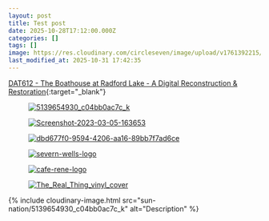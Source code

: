```yaml
---
layout: post
title: Test post
date: 2025-10-28T17:12:00.000Z
categories: []
tags: []
image: https://res.cloudinary.com/circleseven/image/upload/v1761392215/sun-nation/Screenshot-2023-03-05-163653.png
last_modified_at: 2025-10-31 17:42:35
---
```


[DAT612 - The Boathouse at Radford Lake - A Digital Reconstruction & Restoration](/dat612-the-boathouse-at-radford-lake-a-digital-reconstruction-restoration/){:target="_blank"}
<div class="gallery">
<figure><a href="https://res.cloudinary.com/circleseven/image/upload/q_auto,f_auto/v1761392216/sun-nation/5139654930_c04bb0ac7c_k"><img src="https://res.cloudinary.com/circleseven/image/upload/w_800,f_auto,q_auto/v1761392216/sun-nation/5139654930_c04bb0ac7c_k" alt="5139654930_c04bb0ac7c_k" loading="lazy"></a></figure>
<figure><a href="https://res.cloudinary.com/circleseven/image/upload/q_auto,f_auto/v1761392215/sun-nation/Screenshot-2023-03-05-163653"><img src="https://res.cloudinary.com/circleseven/image/upload/w_800,f_auto,q_auto/v1761392215/sun-nation/Screenshot-2023-03-05-163653" alt="Screenshot-2023-03-05-163653" loading="lazy"></a></figure>
<figure><a href="https://res.cloudinary.com/circleseven/image/upload/q_auto,f_auto/v1761392214/sun-nation/dbd677f0-9594-4206-aa16-89bb7f7ad6ce"><img src="https://res.cloudinary.com/circleseven/image/upload/w_800,f_auto,q_auto/v1761392214/sun-nation/dbd677f0-9594-4206-aa16-89bb7f7ad6ce" alt="dbd677f0-9594-4206-aa16-89bb7f7ad6ce" loading="lazy"></a></figure>
<figure><a href="https://res.cloudinary.com/circleseven/image/upload/q_auto,f_auto/v1761392069/sun-nation/severn-wells-logo.avif"><img src="https://res.cloudinary.com/circleseven/image/upload/w_800,f_auto,q_auto/v1761392069/sun-nation/severn-wells-logo.avif" alt="severn-wells-logo" loading="lazy"></a></figure>
<figure><a href="https://res.cloudinary.com/circleseven/image/upload/q_auto,f_auto/v1761392070/sun-nation/cafe-rene-logo"><img src="https://res.cloudinary.com/circleseven/image/upload/w_800,f_auto,q_auto/v1761392070/sun-nation/cafe-rene-logo" alt="cafe-rene-logo" loading="lazy"></a></figure>
<figure><a href="https://res.cloudinary.com/circleseven/image/upload/q_auto,f_auto/v1761392076/sun-nation/The_Real_Thing_vinyl_cover"><img src="https://res.cloudinary.com/circleseven/image/upload/w_800,f_auto,q_auto/v1761392076/sun-nation/The_Real_Thing_vinyl_cover" alt="The_Real_Thing_vinyl_cover" loading="lazy"></a></figure>

</div>

{% include cloudinary-image.html src="sun-nation/5139654930_c04bb0ac7c_k" alt="Description" %}
